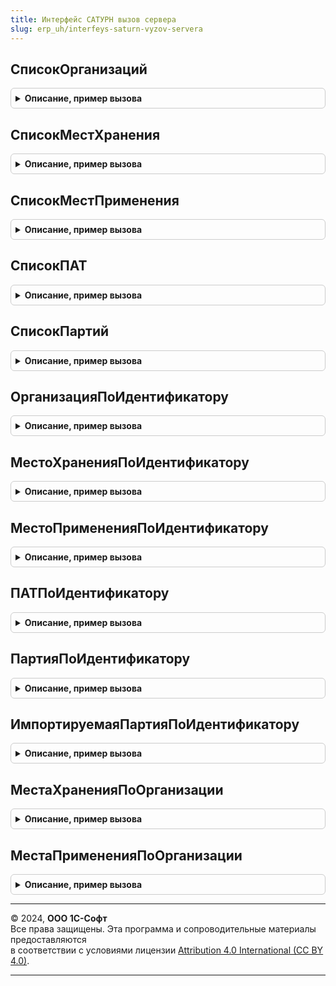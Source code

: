```yaml
---
title: Интерфейс САТУРН вызов сервера
slug: erp_uh/interfeys-saturn-vyzov-servera
---
```



## СписокОрганизаций
<details style="margin: 1em 0; padding: 0.5em; border: 1px solid #ccc; border-radius: 6px;">

<summary style="font-weight: bold; cursor: pointer;">Описание, пример вызова</summary>

```bsl

Функция СписокОрганизаций(ПараметрыПоиска, НомерСтраницы = 1, КоличествоЭлементовНаСтранице = 100) Экспорт
```

Пример вызова
```bsl
Результат = ИнтерфейсСАТУРНВызовСервера.СписокОрганизаций(ПараметрыПоиска, НомерСтраницы, КоличествоЭлементовНаСтранице);
```
</details>

## СписокМестХранения
<details style="margin: 1em 0; padding: 0.5em; border: 1px solid #ccc; border-radius: 6px;">

<summary style="font-weight: bold; cursor: pointer;">Описание, пример вызова</summary>

```bsl

Функция СписокМестХранения(ПараметрыПоиска, НомерСтраницы = 1, КоличествоЭлементовНаСтранице = 100) Экспорт
```

Пример вызова
```bsl
Результат = ИнтерфейсСАТУРНВызовСервера.СписокМестХранения(ПараметрыПоиска, НомерСтраницы, КоличествоЭлементовНаСтранице);
```
</details>

## СписокМестПрименения
<details style="margin: 1em 0; padding: 0.5em; border: 1px solid #ccc; border-radius: 6px;">

<summary style="font-weight: bold; cursor: pointer;">Описание, пример вызова</summary>

```bsl

Функция СписокМестПрименения(ПараметрыПоиска, НомерСтраницы = 1, КоличествоЭлементовНаСтранице = 100) Экспорт
```

Пример вызова
```bsl
Результат = ИнтерфейсСАТУРНВызовСервера.СписокМестПрименения(ПараметрыПоиска, НомерСтраницы, КоличествоЭлементовНаСтранице);
```
</details>

## СписокПАТ
<details style="margin: 1em 0; padding: 0.5em; border: 1px solid #ccc; border-radius: 6px;">

<summary style="font-weight: bold; cursor: pointer;">Описание, пример вызова</summary>

```bsl

Функция СписокПАТ(ПараметрыПоиска, НомерСтраницы = 1, КоличествоЭлементовНаСтранице = 100) Экспорт
```

Пример вызова
```bsl
Результат = ИнтерфейсСАТУРНВызовСервера.СписокПАТ(ПараметрыПоиска, НомерСтраницы, КоличествоЭлементовНаСтранице);
```
</details>

## СписокПартий
<details style="margin: 1em 0; padding: 0.5em; border: 1px solid #ccc; border-radius: 6px;">

<summary style="font-weight: bold; cursor: pointer;">Описание, пример вызова</summary>

```bsl

Функция СписокПартий(ПараметрыПоиска, НомерСтраницы = 1, КоличествоЭлементовНаСтранице = 100) Экспорт
```

Пример вызова
```bsl
Результат = ИнтерфейсСАТУРНВызовСервера.СписокПартий(ПараметрыПоиска, НомерСтраницы, КоличествоЭлементовНаСтранице);
```
</details>

## ОрганизацияПоИдентификатору
<details style="margin: 1em 0; padding: 0.5em; border: 1px solid #ccc; border-radius: 6px;">

<summary style="font-weight: bold; cursor: pointer;">Описание, пример вызова</summary>

```bsl

Функция ОрганизацияПоИдентификатору(Идентификатор) Экспорт
```

Пример вызова
```bsl
Результат = ИнтерфейсСАТУРНВызовСервера.ОрганизацияПоИдентификатору(Идентификатор) 
```
</details>

## МестоХраненияПоИдентификатору
<details style="margin: 1em 0; padding: 0.5em; border: 1px solid #ccc; border-radius: 6px;">

<summary style="font-weight: bold; cursor: pointer;">Описание, пример вызова</summary>

```bsl

Функция МестоХраненияПоИдентификатору(Идентификатор) Экспорт
```

Пример вызова
```bsl
Результат = ИнтерфейсСАТУРНВызовСервера.МестоХраненияПоИдентификатору(Идентификатор) 
```
</details>

## МестоПримененияПоИдентификатору
<details style="margin: 1em 0; padding: 0.5em; border: 1px solid #ccc; border-radius: 6px;">

<summary style="font-weight: bold; cursor: pointer;">Описание, пример вызова</summary>

```bsl

Функция МестоПримененияПоИдентификатору(Идентификатор) Экспорт
```

Пример вызова
```bsl
Результат = ИнтерфейсСАТУРНВызовСервера.МестоПримененияПоИдентификатору(Идентификатор) 
```
</details>

## ПАТПоИдентификатору
<details style="margin: 1em 0; padding: 0.5em; border: 1px solid #ccc; border-radius: 6px;">

<summary style="font-weight: bold; cursor: pointer;">Описание, пример вызова</summary>

```bsl

Функция ПАТПоИдентификатору(Идентификатор) Экспорт
```

Пример вызова
```bsl
Результат = ИнтерфейсСАТУРНВызовСервера.ПАТПоИдентификатору(Идентификатор) 
```
</details>

## ПартияПоИдентификатору
<details style="margin: 1em 0; padding: 0.5em; border: 1px solid #ccc; border-radius: 6px;">

<summary style="font-weight: bold; cursor: pointer;">Описание, пример вызова</summary>

```bsl

Функция ПартияПоИдентификатору(Идентификатор) Экспорт
```

Пример вызова
```bsl
Результат = ИнтерфейсСАТУРНВызовСервера.ПартияПоИдентификатору(Идентификатор) 
```
</details>

## ИмпортируемаяПартияПоИдентификатору
<details style="margin: 1em 0; padding: 0.5em; border: 1px solid #ccc; border-radius: 6px;">

<summary style="font-weight: bold; cursor: pointer;">Описание, пример вызова</summary>

```bsl

Функция ИмпортируемаяПартияПоИдентификатору(Идентификатор) Экспорт
```

Пример вызова
```bsl
Результат = ИнтерфейсСАТУРНВызовСервера.ИмпортируемаяПартияПоИдентификатору(Идентификатор) 
```
</details>

## МестаХраненияПоОрганизации
<details style="margin: 1em 0; padding: 0.5em; border: 1px solid #ccc; border-radius: 6px;">

<summary style="font-weight: bold; cursor: pointer;">Описание, пример вызова</summary>

```bsl

Функция МестаХраненияПоОрганизации(ИдентификаторОрганизации, НомерСтраницы = 1, КоличествоЭлементовНаСтранице = 0) Экспорт
```

Пример вызова
```bsl
Результат = ИнтерфейсСАТУРНВызовСервера.МестаХраненияПоОрганизации(ИдентификаторОрганизации, НомерСтраницы, КоличествоЭлементовНаСтранице);
```
</details>

## МестаПримененияПоОрганизации
<details style="margin: 1em 0; padding: 0.5em; border: 1px solid #ccc; border-radius: 6px;">

<summary style="font-weight: bold; cursor: pointer;">Описание, пример вызова</summary>

```bsl

Функция МестаПримененияПоОрганизации(ИдентификаторОрганизации, НомерСтраницы = 1, КоличествоЭлементовНаСтранице = 0) Экспорт
```

Пример вызова
```bsl
Результат = ИнтерфейсСАТУРНВызовСервера.МестаПримененияПоОрганизации(ИдентификаторОрганизации, НомерСтраницы, КоличествоЭлементовНаСтранице);
```
</details>

---

© 2024, **ООО 1С-Софт**  
Все права защищены. Эта программа и сопроводительные материалы предоставляются  
в соответствии с условиями лицензии [Attribution 4.0 International (CC BY 4.0)](https://creativecommons.org/licenses/by/4.0/legalcode).

---
